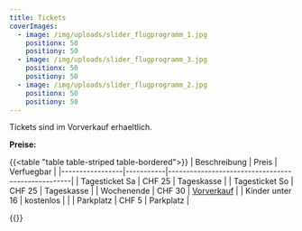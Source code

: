 ```yaml
---
title: Tickets
coverImages:
  - image: /img/uploads/slider_flugprogramm_1.jpg
    positionx: 50
    positiony: 50
  - image: /img/uploads/slider_flugprogramm_3.jpg
    positionx: 50
    positiony: 50
  - image: /img/uploads/slider_flugprogramm_2.jpg
    positionx: 50
    positiony: 50
---
```

Tickets sind im Vorverkauf erhaeltlich.


**Preise:**

{{<table "table table-striped table-bordered">}}
| Beschreibung    | Preis     | Verfuegbar                                        |
|-----------------|-----------|---------------------------------------------------|
| Tagesticket Sa  | CHF 25    | Tageskasse                                        |
| Tagesticket So  | CHF 25    | Tageskasse                                        |
| Wochenende      | CHF 30    | [Vorverkauf](https://ti.to/mfgt/airfestival21/de) |
| Kinder unter 16 | kostenlos |                                                   |
| Parkplatz       | CHF 5     | Parkplatz                                         |

{{</table>}}
